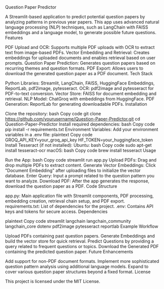 Question Paper Predictor

A Streamlit-based application to predict potential question papers by analyzing patterns in previous year papers. This app uses advanced natural language processing (NLP) techniques, such as LangChain with FAISS embeddings and a language model, to generate possible future questions.
Features

PDF Upload and OCR: Supports multiple PDF uploads with OCR to extract text from image-based PDFs.
Vector Embedding and Retrieval: Creates embeddings for uploaded documents and enables retrieval based on user prompts.
Question Paper Prediction: Generates question papers based on recurring themes and question formats.
PDF Export: Allows users to download the generated question paper as a PDF document.
Tech Stack

Python Libraries: Streamlit, LangChain, FAISS, HuggingFace Embeddings, ReportLab, pdf2image, pytesseract.
OCR: pdf2image and pytesseract for PDF-to-text conversion.
Vector Store: FAISS for document embedding and retrieval.
NLP Model: ChatGroq with embeddings from HuggingFace.
PDF Generation: ReportLab for generating downloadable PDFs.
Installation

Clone the repository:
bash
Copy code
git clone https://github.com/yourusername/Question-Paper-Predictor.git
cd Question-Paper-Predictor
Install required dependencies:
bash
Copy code
pip install -r requirements.txt
Environment Variables: Add your environment variables in a .env file:
plaintext
Copy code
GROQ_API_KEY=your_groq_api_key
HF_TOKEN=your_huggingface_token
Install Tesseract (if not installed):
Ubuntu:
bash
Copy code
sudo apt-get install tesseract-ocr
macOS:
bash
Copy code
brew install tesseract
Usage

Run the App:
bash
Copy code
streamlit run app.py
Upload PDFs: Drag and drop multiple PDFs to extract content.
Generate Vector Embeddings: Click "Document Embedding" after uploading files to initialize the vector database.
Enter Query: Input a prompt related to the question pattern you want to analyze.
Download PDF: After the app generates the response, download the question paper as a PDF.
Code Structure

app.py: Main application file with Streamlit components, PDF processing, embedding creation, retrieval chain setup, and PDF export.
requirements.txt: List of dependencies for the project.
.env: Contains API keys and tokens for secure access.
Dependencies

plaintext
Copy code
streamlit
langchain
langchain_community
langchain_core
dotenv
pdf2image
pytesseract
reportlab
Example Workflow

Upload PDFs containing past question papers.
Generate Embeddings and build the vector store for quick retrieval.
Predict Questions by providing a query related to frequent questions or topics.
Download the Generated PDF containing the predicted question paper.
Future Enhancements

Add support for non-PDF document formats.
Implement more sophisticated question pattern analysis using additional language models.
Expand to cover various question paper structures beyond a fixed format.
License

This project is licensed under the MIT License.